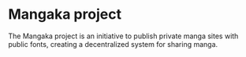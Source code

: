 # Mangaka project

The Mangaka project is an initiative to publish private manga sites with public fonts, creating a decentralized system for sharing manga.